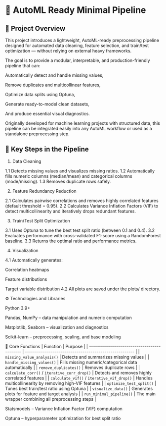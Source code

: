 # 🤖 AutoML Ready Minimal Pipeline
## 📘 Project Overview

This project introduces a lightweight, AutoML-ready preprocessing pipeline designed for automated data cleaning, feature selection, and train/test optimization — without relying on external heavy frameworks.

The goal is to provide a modular, interpretable, and production-friendly pipeline that can:

Automatically detect and handle missing values,

Remove duplicates and multicollinear features,

Optimize data splits using Optuna,

Generate ready-to-model clean datasets,

And produce essential visual diagnostics.

Originally developed for machine learning projects with structured data, this pipeline can be integrated easily into any AutoML workflow or used as a standalone preprocessing step.

## 🧩 Key Steps in the Pipeline
1. Data Cleaning

1.1️ Detects missing values and visualizes missing ratios.
1.2️ Automatically fills numeric columns (median/mean) and categorical columns (mode/missing).
1.3️ Removes duplicate rows safely.

2. Feature Redundancy Reduction

2.1️ Calculates pairwise correlations and removes highly correlated features (default threshold = 0.95).
2.2️ Calculates Variance Inflation Factors (VIF) to detect multicollinearity and iteratively drops redundant features.

3. Train/Test Split Optimization

3.1️ Uses Optuna to tune the best test split ratio (between 0.1 and 0.4).
3.2️ Evaluates performance with cross-validated F1-score using a RandomForest baseline.
3.3️ Returns the optimal ratio and performance metrics.

4. Visualization

4.1️ Automatically generates:

Correlation heatmaps

Feature distributions

Target variable distribution
4.2️ All plots are saved under the plots/ directory.

⚙️ Technologies and Libraries

Python 3.9+

Pandas, NumPy – data manipulation and numeric computation

Matplotlib, Seaborn – visualization and diagnostics

Scikit-learn – preprocessing, scaling, and base modeling

🧠 Core Functions
| Function                                     | Purpose                                                 |
| -------------------------------------------- | ------------------------------------------------------- |
| `missing_value_analysis()`                   | Detects and summarizes missing values                   |
| `handle_missing_values()`                    | Fills missing numeric/categorical data automatically    |
| `remove_duplicates()`                        | Removes duplicate rows                                  |
| `calculate_corr()` / `iterative_corr_drop()` | Detects and removes highly correlated features          |
| `calculate_vif()` / `iterative_vif_drop()`   | Handles multicollinearity by removing high-VIF features |
| `optimize_test_split()`                      | Tunes best train/test ratio using Optuna                |
| `visualize_data()`                           | Generates plots for feature and target analysis         |
| `run_minimal_pipeline()`                     | The main wrapper combining all preprocessing steps      |

Statsmodels – Variance Inflation Factor (VIF) computation

Optuna – hyperparameter optimization for best split ratio
